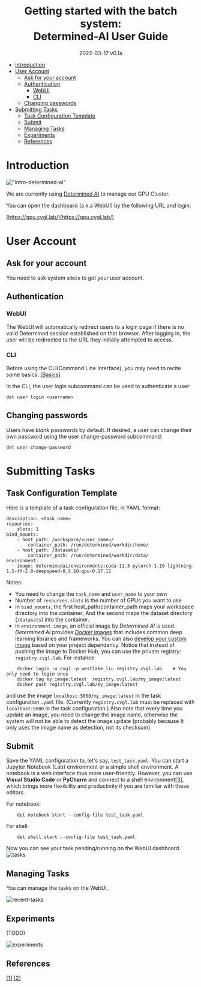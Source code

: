 <h1 align="center">Getting started with the batch system:<br>
Determined-AI User Guide </h1>
<p align="center">
2022-03-17 v0.1a
</p>

- [Introduction](#introduction)
- [User Account](#user-account)
  - [Ask for your account](#ask-for-your-account)
  - [Authentication](#authentication)
    - [WebUI](#webui)
    - [CLI](#cli)
  - [Changing passwords](#changing-passwords)
- [Submitting Tasks](#submitting-tasks)
  - [Task Configuration Template](#task-configuration-template)
  - [Submit](#submit)
  - [Managing Tasks](#managing-tasks)
  - [Experiments](#experiments)
  - [References](#references)

# Introduction

!["intro-determined-ai"](https://docs.determined.ai/latest/_static/images/logo-determined-ai.svg)

We are currently using [Determined AI](https://www.determined.ai/) to manage our GPU Cluster.

You can open the dashboard (a.k.a WebUI) by the following URL and login:

[https://gpu.cvgl.lab/](https://gpu.cvgl.lab/)


# User Account

## Ask for your account

You need to ask system `admin` to get your user account. 


## Authentication

### WebUI
The WebUI will automatically redirect users to a login page if there is no valid Determined session established on that browser. After logging in, the user will be redirected to the URL they initially attempted to access.

### CLI
Before using the CLI(Command Line Interface), you may need to recite some basics: [[Basics]](http://10.0.1.67:3000/Cluster_User_Group/cluster-user-guide/wiki/Basics)

In the CLI, the user login subcommand can be used to authenticate a user:
```
det user login <username>
```

## Changing passwords
Users have *blank* passwords by default. If desired, a user can change their own password using the user change-password subcommand:
```
det user change-password
```

# Submitting Tasks

## Task Configuration Template

Here is a template of a task configuration file, in YAML format:
```
description: <task_name>
resources:
    slots: 1
bind_mounts:
    - host_path: /workspace/<user_name>/
        container_path: /run/determined/workdir/home/
    - host_path: /datasets/
        container_path: /run/determined/workdir/data/
environment:
    image: determinedai/environments:cuda-11.3-pytorch-1.10-lightning-1.5-tf-2.8-deepspeed-0.5.10-gpu-0.17.12
```
Notes: 
- You need to change the `task_name` and `user_name` to your own
- Number of `resources.slots` is the number of GPUs you want to use
- In `bind_mounts`, the first host_path/container_path maps your workspace directory into the container; And the second maps the dataset directory (`/datasets`) into the container.
- In `environment.image`, an official image by *Determined AI* is used. *Determined AI* provides [*Docker* images](https://hub.docker.com/r/determinedai/environments/tags) that includes common deep learning libraries and frameworks. You can also [develop your custom image](https://gpu.cvgl.lab/docs/prepare-environment/custom-env.html) based on your project dependency. Notice that instead of pushing the image to Docker Hub, you can use the private registry: `registry.cvgl.lab`. For instance: 
```
    docker login -u cvgl -p westlake_liu registry.cvgl.lab    # You only need to login once
    docker tag my_image:latest  registry.cvgl.lab/my_image:latest
    docker push registry.cvgl.lab/my_image:latest
```
and use the image `localhost:5000/my_image:latest` in the task configuration `.yaml` file. (Currently `registry.cvgl.lab` must be replaced with `localhost:5000` in the task configuration.) Also note that every time you update an image, you need to change the image name, otherwise the system will not be able to detect the image update (probably because It only uses the image name as detection, not its checksum).

## Submit

Save the YAML configuration to, let's say, `test_task.yaml`. You can start a Jupyter Notebook (Lab) environment or a simple shell environment. A notebook is a web interface thus more user-friendly. However, you can use **Visual Studio Code** or **PyCharm** and connect to a shell environment[[3]](https://docs.determined.ai/latest/features/commands-and-shells.html#visual-studio-code), which brings more flexibility and productivity if you are familiar with these editors.

For notebook:
```
    det notebook start --config-file test_task.yaml
```
For shell:
```
    det shell start --config-file test_task.yaml
```
Now you can see your task pending/running on the WebUI dashboard.
![tasks](https://docs.determined.ai/latest/_images/task-list@2x.jpg)

## Managing Tasks

You can manage the tasks on the WebUI.

![recent-tasks](https://gpu.cvgl.lab/docs/_images/pytorch_dashboard@2x.jpg)


## Experiments

(TODO)

![experiments](https://gpu.cvgl.lab/docs/_images/hp_experiment_page@2x.jpg)


## References
[[1]](https://gpu.cvgl.lab/docs/sysadmin-basics/users.html)
[[2]](https://zhuanlan.zhihu.com/p/422462131)
